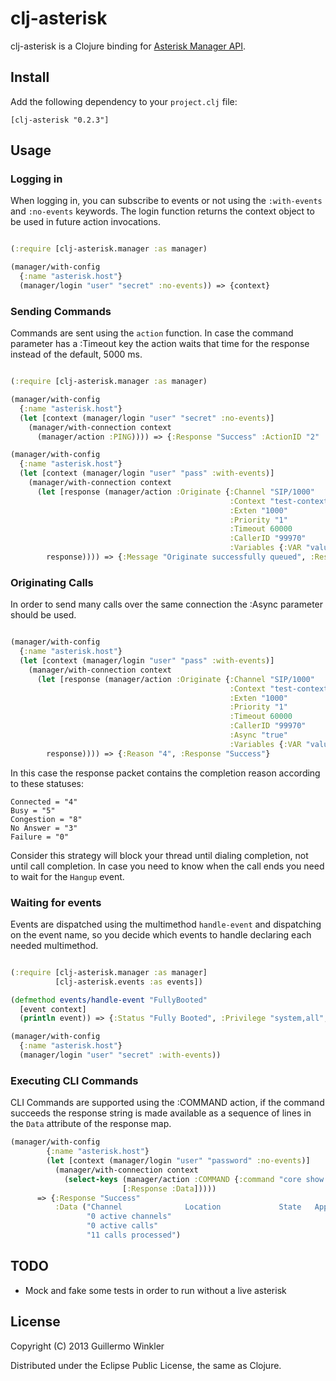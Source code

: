 # clj-asterisk

clj-asterisk is a Clojure binding for [Asterisk Manager API](http://www.voip-info.org/wiki/view/Asterisk+manager+API).

## Install

Add the following dependency to your `project.clj` file:

    [clj-asterisk "0.2.3"]

## Usage

### Logging in

When logging in, you can subscribe to events or not using the `:with-events` and `:no-events` keywords.
The login function returns the context object to be used in future action invocations.

```clojure

(:require [clj-asterisk.manager :as manager)

(manager/with-config
  {:name "asterisk.host"}
  (manager/login "user" "secret" :no-events)) => {context}

```

### Sending Commands

Commands are sent using the `action` function. In case the command parameter has a :Timeout key the action waits that time for the
response instead of the default, 5000 ms.

```clojure

(:require [clj-asterisk.manager :as manager)

(manager/with-config
  {:name "asterisk.host"}
  (let [context (manager/login "user" "secret" :no-events)]
    (manager/with-connection context
      (manager/action :PING)))) => {:Response "Success" :ActionID "2" :Ping "Pong" :Timestamp "1358699209.141867"}

(manager/with-config
  {:name "asterisk.host"}
  (let [context (manager/login "user" "pass" :with-events)]
    (manager/with-connection context
      (let [response (manager/action :Originate {:Channel "SIP/1000"
                                                 :Context "test-context"
                                                 :Exten "1000"
                                                 :Priority "1"
                                                 :Timeout 60000
                                                 :CallerID "99970"
                                                 :Variables {:VAR "value"})]
        response)))) => {:Message "Originate successfully queued", :Response "Success"}

```

### Originating Calls

In order to send many calls over the same connection the :Async parameter should be used.

```clojure

(manager/with-config
  {:name "asterisk.host"}
  (let [context (manager/login "user" "pass" :with-events)]
    (manager/with-connection context
      (let [response (manager/action :Originate {:Channel "SIP/1000"
                                                 :Context "test-context"
                                                 :Exten "1000"
                                                 :Priority "1"
                                                 :Timeout 60000
                                                 :CallerID "99970"
                                                 :Async "true"
                                                 :Variables {:VAR "value"}})]
        response)))) => {:Reason "4", :Response "Success"}
```

In this case the response packet contains the completion reason according to these statuses:

```
Connected = "4"
Busy = "5"
Congestion = "8"
No Answer = "3"
Failure = "0"
```

Consider this strategy will block your thread until dialing completion, not until call completion. In
case you need to know when the call ends you need to wait for the `Hangup` event.

### Waiting for events

Events are dispatched using the multimethod `handle-event` and dispatching on the event name, so you decide which
events to handle declaring each needed multimethod.

```clojure

(:require [clj-asterisk.manager :as manager]
          [clj-asterisk.events :as events])

(defmethod events/handle-event "FullyBooted"
  [event context]
  (println event)) => {:Status "Fully Booted", :Privilege "system,all", :Event "FullyBooted"}

(manager/with-config
  {:name "asterisk.host"}
  (manager/login "user" "secret" :with-events))

```

### Executing CLI Commands

CLI Commands are supported using the :COMMAND action, if the command succeeds the response string is made available as a sequence of lines in the `Data` attribute of the response map.

```clojure
(manager/with-config
        {:name "asterisk.host"}
        (let [context (manager/login "user" "password" :no-events)]
          (manager/with-connection context
            (select-keys (manager/action :COMMAND {:command "core show channels"})
                         [:Response :Data]))))
      => {:Response "Success"
          :Data ("Channel              Location             State   Application(Data)             "
                 "0 active channels"
                 "0 active calls"
                 "11 calls processed")
```

## TODO

* Mock and fake some tests in order to run without a live asterisk

## License

Copyright (C) 2013 Guillermo Winkler

Distributed under the Eclipse Public License, the same as Clojure.
